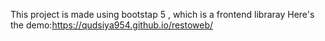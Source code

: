 This project is made using bootstap 5 , which is a frontend libraray
Here's the demo:https://qudsiya954.github.io/restoweb/
